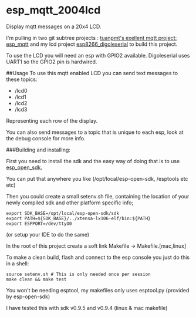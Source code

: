 # esp_mqtt_2004lcd

Display mqtt messages on a 20x4 LCD.

I'm pulling in two git subtree projects : [tuanpmt's exellent mqtt project: esp_mqtt](https://github.com/tuanpmt/esp_mqtt) and my lcd project [  esp8266_digoleserial](https://github.com/eadf/esp8266_digoleserial) to build this project.

To use the LCD you will need an esp with GPIO2 available. Digoleserial uses UART1 so the GPIO2 pin is hardwired.

##Usage
To use this mqtt enabled LCD you can send text messages to these topics:
* /lcd0
* /lcd1
* /lcd2
* /lcd3

Representing each row of the display.

You can also send messages to a topic that is unique to each esp, look at the debug console for more info.

###Building and installing:

First you need to install the sdk and the easy way of doing that is to use [esp_open_sdk.](https://github.com/pfalcon/esp-open-sdk)

You can put that anywhere you like (/opt/local/esp-open-sdk, /esptools etc etc)

Then you could create a small setenv.sh file, containing the location of your newly compiled sdk and other platform specific info;
```
export SDK_BASE=/opt/local/esp-open-sdk/sdk
export PATH=${SDK_BASE}/../xtensa-lx106-elf/bin:${PATH}
export ESPPORT=/dev/ttyO0  
```
(or setup your IDE to do the same)

In the root of this project create a soft link Makefile -> Makefile.[mac,linux]

To make a clean build, flash and connect to the esp console you just do this in a shell:
```
source setenv.sh # This is only needed once per session
make clean && make test
```

You won't be needing esptool, my makefiles only uses esptool.py (provided by esp-open-sdk)

I have tested this with sdk v0.9.5 and v0.9.4 (linux & mac makefile)
